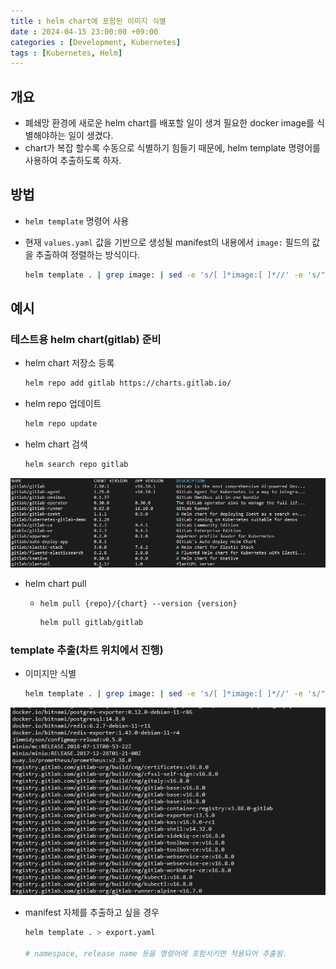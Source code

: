 ```yaml
---
title : helm chart에 포함된 이미지 식별
date : 2024-04-15 23:00:00 +09:00
categories : [Development, Kubernetes]
tags : [Kubernetes, Helm]
---
```


## 개요

- 폐쇄망 환경에 새로운 helm chart를 배포할 일이 생겨 필요한 docker image를 식별해야하는 일이 생겼다.
- chart가 복잡 할수록 수동으로 식별하기 힘들기 때문에, helm template 명령어를 사용하여 추출하도록 하자.

## 방법

- ```helm template``` 명령어 사용
- 현재 ```values.yaml``` 값을 기반으로 생성될 manifest의 내용에서 ```image:``` 필드의 값을 추출하여 정렬하는 방식이다.

    ```bash
    helm template . | grep image: | sed -e 's/[ ]*image:[ ]*//' -e 's/"//g' | sort -u -> 파일명
    ```

## 예시

### 테스트용 helm chart(gitlab) 준비

- helm chart 저장소 등록

    ```bash
    helm repo add gitlab https://charts.gitlab.io/
    ```

- helm repo 업데이트

    ```bash
    helm repo update
    ```

- helm chart 검색

    ```bash
    helm search repo gitlab
    ```

![1](assets\post_imgs\2024-04-15-k8s_helm_extract\1.png)

- helm chart pull
  - ```helm pull {repo}/{chart} --version {version}```

    ```bash
    helm pull gitlab/gitlab
    ```

### template 추출(차트 위치에서 진행)

- 이미지만 식별

    ```bash
    helm template . | grep image: | sed -e 's/[ ]*image:[ ]*//' -e 's/"//g' | sort -u
    ```

![2](assets\post_imgs\2024-04-15-k8s_helm_extract\2.png)

- manifest 자체를 추출하고 싶을 경우

    ```bash
    helm template . > export.yaml

    # namespace, release name 등을 명령어에 포함시키면 적용되어 추출됨.
    ```
